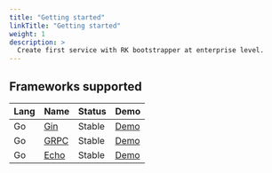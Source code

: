 ```yaml
---
title: "Getting started"
linkTitle: "Getting started"
weight: 1
description: >
  Create first service with RK bootstrapper at enterprise level.
---
```



## Frameworks supported
| Lang | Name | Status | Demo |
| ---- | ---- | ---- | ---- |
| Go | [Gin](https://github.com/gin-gonic/gin)| Stable | [Demo](https://github.com/rookie-ninja/rk-demo/tree/master/gin/getting-started) |
| Go | [GRPC](https://grpc.io/docs/languages/go/) | Stable | [Demo](https://github.com/rookie-ninja/rk-demo/tree/master/grpc/getting-started) |
| Go | [Echo](https://github.com/labstack/echo) | Stable | [Demo](https://github.com/rookie-ninja/rk-demo/tree/master/echo/getting-started) |
